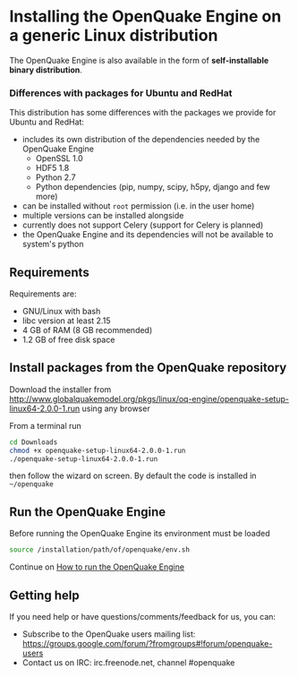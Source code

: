 # Installing the OpenQuake Engine on a generic Linux distribution

The OpenQuake Engine is also available in the form of **self-installable binary distribution**.

### Differences with packages for Ubuntu and RedHat

This distribution has some differences with the packages we provide for Ubuntu and RedHat:

- includes its own distribution of the dependencies needed by the OpenQuake Engine
    - OpenSSL 1.0
    - HDF5 1.8
    - Python 2.7
    - Python dependencies (pip, numpy, scipy, h5py, django and few more)
- can be installed without `root` permission (i.e. in the user home)
- multiple versions can be installed alongside
- currently does not support Celery (support for Celery is planned)
- the OpenQuake Engine and its dependencies will not be available to system's python

## Requirements

Requirements are:

- GNU/Linux with bash
- libc version at least 2.15
- 4 GB of RAM (8 GB recommended)
- 1.2 GB of free disk space

## Install packages from the OpenQuake repository

Download the installer from http://www.globalquakemodel.org/pkgs/linux/oq-engine/openquake-setup-linux64-2.0.0-1.run using any browser

From a terminal run

```bash
cd Downloads
chmod +x openquake-setup-linux64-2.0.0-1.run
./openquake-setup-linux64-2.0.0-1.run
```
then follow the wizard on screen. By default the code is installed in `~/openquake`


## Run the OpenQuake Engine

Before running the OpenQuake Engine its environment must be loaded

```bash
source /installation/path/of/openquake/env.sh
```

Continue on [How to run the OpenQuake Engine](../running/unix.md)

## Getting help
If you need help or have questions/comments/feedback for us, you can:
  * Subscribe to the OpenQuake users mailing list: https://groups.google.com/forum/?fromgroups#!forum/openquake-users
  * Contact us on IRC: irc.freenode.net, channel #openquake
